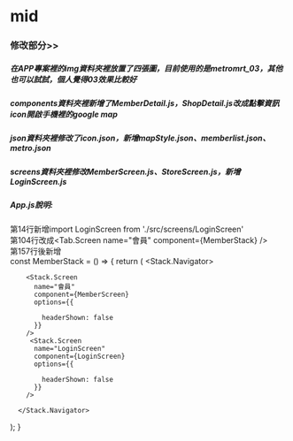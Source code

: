 # mid
### 修改部分>>  
##### 在APP專案裡的img資料夾裡放置了四張圖，目前使用的是metromrt_03，其他也可以試試，個人覺得03效果比較好  
##### components資料夾裡新增了MemberDetail.js，ShopDetail.js改成點擊資訊icon開啟手機裡的google map  
##### json資料夾裡修改了icon.json，新增mapStyle.json、memberlist.json、metro.json  
##### screens資料夾裡修改MemberScreen.js、StoreScreen.js，新增LoginScreen.js  
##### App.js說明:  
第14行新增import LoginScreen from './src/screens/LoginScreen'  
第104行改成<Tab.Screen name="會員" component={MemberStack} />  
第157行後新增  
const MemberStack = () => {
  return (
   <Stack.Navigator>
     
        <Stack.Screen 
          name="會員" 
          component={MemberScreen} 
          options={{
          
            headerShown: false
          }}
        />
         <Stack.Screen 
          name="LoginScreen" 
          component={LoginScreen} 
          options={{
           
            headerShown: false
          }}
        />
     
      </Stack.Navigator>
  );
}

